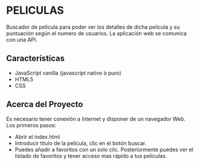 # PELICULAS 

Buscador de película para poder ver los detalles de dicha película y su puntuación según el numero de usuarios.
La aplicación web se comunica con una API.

## Características

+ JavaScript vanilla (javascript nativo ò puro)
+ HTML5
+ CSS

## Acerca del Proyecto
Es necesario tener conexión a Internet y disponer de un navegador Web.
Los primeros pasos:
 - Abrir el index.html 
 - Introducir titulo de la película, clic en el botón buscar.
 - Puedes añadir a favoritos con un solo clic.
Posteriormente puedes ver el listado de favoritos y tener acceso mas rápido a tus películas. 

